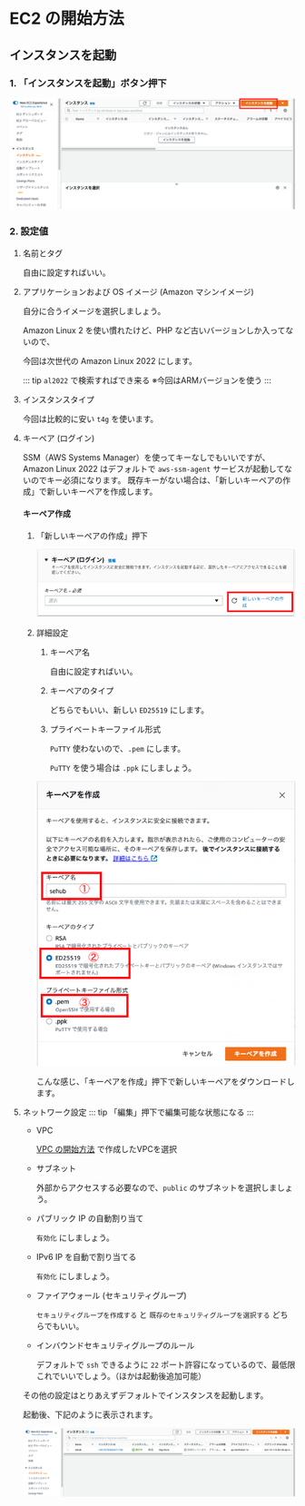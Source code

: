 ---
---

# EC2 の開始方法

## インスタンスを起動
### 1. 「インスタンスを起動」ボタン押下

![インスタンスを起動](/aws/ec2/new-instans.png)

### 2. 設定値

1. 名前とタグ

    自由に設定すればいい。

1. アプリケーションおよび OS イメージ (Amazon マシンイメージ)

    自分に合うイメージを選択しましょう。

    Amazon Linux 2 を使い慣れたけど、PHP など古いバージョンしか入ってないので、
    
    今回は次世代の Amazon Linux 2022 にします。

    ::: tip
    `al2022` で検索すればでき来る
    ※今回はARMバージョンを使う
    :::

1. インスタンスタイプ

    今回は比較的に安い `t4g` を使います。

1. キーペア (ログイン)

    SSM（AWS Systems Manager）を使ってキーなしでもいいですが、Amazon Linux 2022 はデフォルトで `aws-ssm-agent` サービスが起動してないのでキー必須になります。
    既存キーがない場合は、「新しいキーペアの作成」で新しいキーペアを作成します。

    #### キーペア作成
    1. 「新しいキーペアの作成」押下

        ![新しいキーペアの作成](/aws/ec2/new-key.png)

    1. 詳細設定
        1. キーペア名

            自由に設定すればいい。
        
        2. キーペアのタイプ

            どちらでもいい、新しい `ED25519` にします。
        
        3. プライベートキーファイル形式

            `PuTTY` 使わないので、`.pem` にします。

            `PuTTY` を使う場合は `.ppk` にしましょう。

        ![キーペア作成詳細設定](/aws/ec2/new-key-detail.png)

        こんな感じ、「キーペアを作成」押下で新しいキーペアをダウンロードします。

1. ネットワーク設定
    ::: tip
    「編集」押下で編集可能な状態になる
    :::

    * VPC

        [VPC の開始方法](/aws/vpc/new-vpc) で作成したVPCを選択
    
    * サブネット

        外部からアクセスする必要なので、`public` のサブネットを選択しましょう。
    
    * パブリック IP の自動割り当て

        `有効化` にしましょう。
    
    * IPv6 IP を自動で割り当てる

        `有効化` にしましょう。
    
    * ファイアウォール (セキュリティグループ)

        `セキュリティグループを作成する` と `既存のセキュリティグループを選択する` どちらでもいい。
    
    * インバウンドセキュリティグループのルール
    
        デフォルトで `ssh` できるように `22` ポート許容になっているので、最低限これでいいでしょう。（ほかは起動後追加可能）
    
    その他の設定はとりあえずデフォルトでインスタンスを起動します。

    起動後、下記のように表示されます。
    
    ![インスタンス起動後](/aws/ec2/ec2-instans.png)